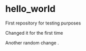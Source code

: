 # hello_world
First repository for testing purposes

Changed it for the first time

Another random change
.